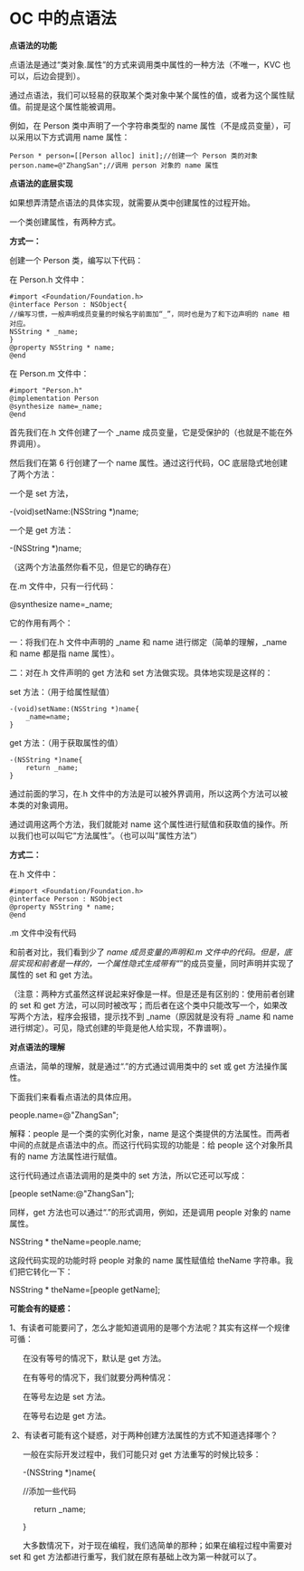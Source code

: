 # OC 中的点语法

**点语法的功能**

点语法是通过“类对象.属性”的方式来调用类中属性的一种方法（不唯一，KVC 也可以，后边会提到）。

通过点语法，我们可以轻易的获取某个类对象中某个属性的值，或者为这个属性赋值。前提是这个属性能被调用。

例如，在 Person 类中声明了一个字符串类型的 name 属性（不是成员变量），可以采用以下方式调用 name 属性：

```
Person * person=[[Person alloc] init];//创建一个 Person 类的对象
person.name=@"ZhangSan";//调用 person 对象的 name 属性
```

**点语法的底层实现**

如果想弄清楚点语法的具体实现，就需要从类中创建属性的过程开始。

一个类创建属性，有两种方式。

**方式一：**

创建一个 Person 类，编写以下代码：

在 Person.h 文件中：

```
#import <Foundation/Foundation.h>
@interface Person : NSObject{
//编写习惯，一般声明成员变量的时候名字前面加“_”，同时也是为了和下边声明的 name 相对应。
NSString * _name;
}
@property NSString * name;
@end
```

在 Person.m 文件中：

```
#import "Person.h"
@implementation Person
@synthesize name=_name;
@end

```

首先我们在.h 文件创建了一个 _name 成员变量，它是受保护的（也就是不能在外界调用）。

然后我们在第 6 行创建了一个 name 属性。通过这行代码，OC 底层隐式地创建了两个方法：

一个是 set 方法，

-(void)setName:(NSString *)name;

一个是 get 方法：

-(NSString *)name;

（这两个方法虽然你看不见，但是它的确存在）

在.m 文件中，只有一行代码：

@synthesize name=_name;

它的作用有两个：

一：将我们在.h 文件中声明的 _name 和 name 进行绑定（简单的理解，_name 和 name 都是指 name 属性）。

二：对在.h 文件声明的 get 方法和 set 方法做实现。具体地实现是这样的：

set 方法：（用于给属性赋值）

```
-(void)setName:(NSString *)name{
    _name=name;
}
```

get 方法：（用于获取属性的值）

```
-(NSString *)name{
    return _name;
}
```

通过前面的学习，在.h 文件中的方法是可以被外界调用，所以这两个方法可以被本类的对象调用。

通过调用这两个方法，我们就能对 name 这个属性进行赋值和获取值的操作。所以我们也可以叫它“方法属性”。（也可以叫“属性方法”）

**方式二：**

在.h 文件中：

```
#import <Foundation/Foundation.h>
@interface Person : NSObject
@property NSString * name;
@end
```

.m 文件中没有代码

和前者对比，我们看到少了 _name 成员变量的声明和.m 文件中的代码。但是，底层实现和前者是一样的，一个属性隐式生成带有“_”的成员变量，同时声明并实现了属性的 set 和 get 方法。

（注意：两种方式虽然这样说起来好像是一样。但是还是有区别的：使用前者创建的 set 和 get 方法，可以同时被改写；而后者在这个类中只能改写一个，如果改写两个方法，程序会报错，提示找不到 _name（原因就是没有将 _name 和 name 进行绑定）。可见，隐式创建的毕竟是他人给实现，不靠谱啊）。

**对点语法的理解**

点语法，简单的理解，就是通过“.”的方式通过调用类中的 set 或 get 方法操作属性。

下面我们来看看点语法的具体应用。

people.name=@"ZhangSan";

解释：people 是一个类的实例化对象，name 是这个类提供的方法属性。而两者中间的点就是点语法中的点。而这行代码实现的功能是：给 people 这个对象所具有的 name 方法属性进行赋值。

这行代码通过点语法调用的是类中的 set 方法，所以它还可以写成：

[people setName:@"ZhangSan"];

同样，get 方法也可以通过“.”的形式调用，例如，还是调用 people 对象的 name 属性。

NSString * theName=people.name;

这段代码实现的功能时将 people 对象的 name 属性赋值给 theName 字符串。我们把它转化一下：

NSString * theName=[people getName];

**可能会有的疑惑：**

1、有读者可能要问了，怎么才能知道调用的是哪个方法呢？其实有这样一个规律可循：

      在没有等号的情况下，默认是 get 方法。

      在有等号的情况下，我们就要分两种情况：

      在等号左边是 set 方法。

      在等号右边是 get 方法。

 2、有读者可能有这个疑惑，对于两种创建方法属性的方式不知道选择哪个？

      一般在实际开发过程中，我们可能只对 get 方法重写的时候比较多：

      -(NSString *)name{

      //添加一些代码

           return _name;

      }

      大多数情况下，对于现在编程，我们选简单的那种；如果在编程过程中需要对 set 和 get 方法都进行重写，我们就在原有基础上改为第一种就可以了。